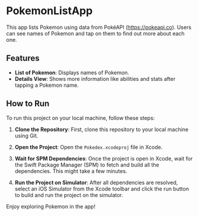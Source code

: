 
# PokemonListApp

This app lists Pokemon using data from PokéAPI (https://pokeapi.co). Users can see names of Pokemon and tap on them to find out more about each one.

## Features

- **List of Pokemon**: Displays names of Pokemon.
- **Details View**: Shows more information like abilities and stats after tapping a Pokemon name.

## How to Run

To run this project on your local machine, follow these steps:

1. **Clone the Repository**: First, clone this repository to your local machine using Git.

2. **Open the Project**: Open the `Pokedex.xcodeproj` file in Xcode.

3. **Wait for SPM Dependencies**: Once the project is open in Xcode, wait for the Swift Package Manager (SPM) to fetch and build all the dependencies. This might take a few minutes.

4. **Run the Project on Simulator**: After all dependencies are resolved, select an iOS Simulator from the Xcode toolbar and click the run button to build and run the project on the simulator.

Enjoy exploring Pokemon in the app!
